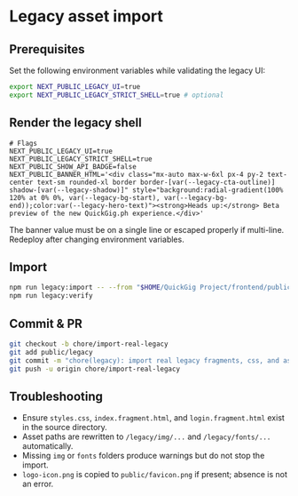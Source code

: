 # Legacy asset import

## Prerequisites

Set the following environment variables while validating the legacy UI:

```sh
export NEXT_PUBLIC_LEGACY_UI=true
export NEXT_PUBLIC_LEGACY_STRICT_SHELL=true # optional
```

## Render the legacy shell

```env
# Flags
NEXT_PUBLIC_LEGACY_UI=true
NEXT_PUBLIC_LEGACY_STRICT_SHELL=true
NEXT_PUBLIC_SHOW_API_BADGE=false
NEXT_PUBLIC_BANNER_HTML='<div class="mx-auto max-w-6xl px-4 py-2 text-center text-sm rounded-xl border border-[var(--legacy-cta-outline)] shadow-[var(--legacy-shadow)]" style="background:radial-gradient(100% 120% at 0% 0%, var(--legacy-bg-start), var(--legacy-bg-end));color:var(--legacy-hero-text)"><strong>Heads up:</strong> Beta preview of the new QuickGig.ph experience.</div>'
```

The banner value must be on a single line or escaped properly if multi-line. Redeploy after changing environment variables.

## Import

```sh
npm run legacy:import -- --from "$HOME/QuickGig Project/frontend/public/legacy"
npm run legacy:verify
```

## Commit & PR

```sh
git checkout -b chore/import-real-legacy
git add public/legacy
git commit -m "chore(legacy): import real legacy fragments, css, and assets"
git push -u origin chore/import-real-legacy
```

## Troubleshooting

- Ensure `styles.css`, `index.fragment.html`, and `login.fragment.html` exist in the source directory.
- Asset paths are rewritten to `/legacy/img/...` and `/legacy/fonts/...` automatically.
- Missing `img` or `fonts` folders produce warnings but do not stop the import.
- `logo-icon.png` is copied to `public/favicon.png` if present; absence is not an error.
